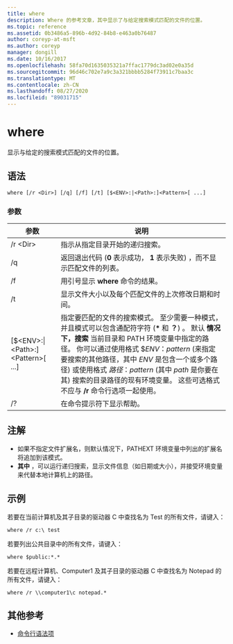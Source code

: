 ```yaml
---
title: where
description: Where 的参考文章，其中显示了与给定搜索模式匹配的文件的位置。
ms.topic: reference
ms.assetid: 0b3486a5-896b-4d92-84b8-e463a0b76487
author: coreyp-at-msft
ms.author: coreyp
manager: dongill
ms.date: 10/16/2017
ms.openlocfilehash: 58fa70d1635035321a7ffac1779dc3ad02e0a35d
ms.sourcegitcommit: 96d46c702e7a9c3a321bbbb5284f73911c7baa3c
ms.translationtype: MT
ms.contentlocale: zh-CN
ms.lasthandoff: 08/27/2020
ms.locfileid: "89031715"
---
```

# <a name="where"></a>where



显示与给定的搜索模式匹配的文件的位置。



## <a name="syntax"></a>语法

```
where [/r <Dir>] [/q] [/f] [/t] [$<ENV>:|<Path>:]<Pattern>[ ...]
```

### <a name="parameters"></a>参数

|参数|说明|
|---------|-----------|
|/r \<Dir>|指示从指定目录开始的递归搜索。|
|/q|返回退出代码 (**0** 表示成功， **1** 表示失败) ，而不显示匹配文件的列表。|
|/f|用引号显示 **where** 命令的结果。|
|/t |显示文件大小以及每个匹配文件的上次修改日期和时间。|
|[$\<ENV>:\|\<Path>:]\<Pattern>[ ...]|指定要匹配的文件的搜索模式。 至少需要一种模式，并且模式可以包含通配符字符 (**&#42;** 和 **？**) 。 默认 **情况下，搜索** 当前目录和 PATH 环境变量中指定的路径。 你可以通过使用格式 $*ENV*：*pattern* (来指定要搜索的其他路径，其中 *ENV* 是包含一个或多个路径) 或使用格式 *路径*：*pattern* (其中 *path* 是你要在其) 搜索的目录路径的现有环境变量。 这些可选格式不应与 **/r** 命令行选项一起使用。|
|/?|在命令提示符下显示帮助。|

## <a name="remarks"></a>注解

-   如果不指定文件扩展名，则默认情况下，PATHEXT 环境变量中列出的扩展名将追加到该模式。
-   **其中** ，可以运行递归搜索，显示文件信息（如日期或大小），并接受环境变量来代替本地计算机上的路径。

## <a name="examples"></a>示例

若要在当前计算机及其子目录的驱动器 C 中查找名为 Test 的所有文件，请键入：
```
where /r c:\ test
```
若要列出公共目录中的所有文件，请键入：
```
where $public:*.*
```
若要在远程计算机、Computer1 及其子目录的驱动器 C 中查找名为 Notepad 的所有文件，请键入：
```
where /r \\computer1\c notepad.*
```

## <a name="additional-references"></a>其他参考

- [命令行语法项](command-line-syntax-key.md)